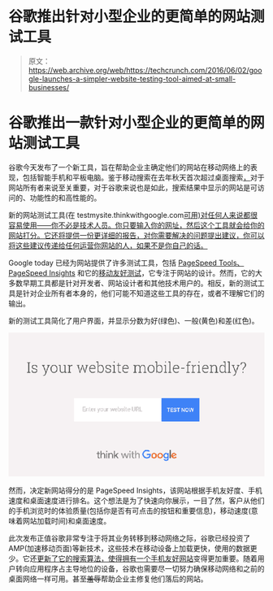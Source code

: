 # 谷歌推出针对小型企业的更简单的网站测试工具 

> 原文：<https://web.archive.org/web/https://techcrunch.com/2016/06/02/google-launches-a-simpler-website-testing-tool-aimed-at-small-businesses/>

# 谷歌推出一款针对小型企业的更简单的网站测试工具

谷歌今天发布了一个新工具，旨在帮助企业主确定他们的网站在移动网络上的表现，包括智能手机和平板电脑。鉴于移动搜索在去年秋天首次超过桌面搜索[，](https://web.archive.org/web/20230201172613/https://techcrunch.com/2015/10/08/mobile-searches-surpass-desktop-searches-at-google-for-the-first-time/)对于网站所有者来说至关重要，对于谷歌来说也是如此，搜索结果中显示的网站是可访问的、功能性的和高性能的。

新的网站测试工具(在 testmysite.thinkwithgoogle.com[可用)对任何人来说都很容易使用——你不必是技术人员。你只要输入你的网址，然后这个工具就会给你的网站打分。它还将提供一份更详细的报告，对你需要解决的问题提出建议，你可以将这些建议传递给任何运营你网站的人，如果不是你自己的话。](https://web.archive.org/web/20230201172613/http://testmysite.thinkwithgoogle.com/)

Google today 已经为网站提供了许多测试工具，包括 [PageSpeed Tools、](https://web.archive.org/web/20230201172613/https://developers.google.com/speed/pagespeed/) [PageSpeed Insights](https://web.archive.org/web/20230201172613/https://developers.google.com/speed/pagespeed/insights/) 和它的[移动友好测试](https://web.archive.org/web/20230201172613/https://www.google.com/webmasters/tools/mobile-friendly/)，它专注于网站的设计。然而，它的大多数早期工具都是针对开发者、网站设计者和其他技术用户的。相反，新的测试工具是针对企业所有者本身的，他们可能不知道这些工具的存在，或者不理解它们的输出。

新的测试工具简化了用户界面，并显示分数为好(绿色)、一般(黄色)和差(红色)。

![mobile-website-testing-tool](img/fb4dd8351b3b96a57465ff0cecbae912.png)

然而，决定新网站得分的是 PageSpeed Insights，该网站根据手机友好度、手机速度和桌面速度进行排名。这个想法是为了快速向你展示，一目了然，客户从他们的手机浏览时的体验质量(包括你是否有可点击的按钮和重要信息)，移动速度(意味着网站加载时间)和桌面速度。

此次发布正值谷歌非常专注于将其业务转移到移动网络之际，谷歌已经投资了 AMP(加速移动页面)等新技术，这些技术在移动设备上加载更快，使用的数据更少。它还[更新了它的搜索算法，使得拥有一个手机友好网站](https://web.archive.org/web/20230201172613/https://techcrunch.com/2016/03/16/googles-makes-having-a-mobile-friendly-site-more-important-get-page-one-listing-seo/)变得更加重要。随着用户转向应用程序占主导地位的设备，谷歌也需要尽一切努力确保移动网络和之前的桌面网络一样可用。甚至~~羞辱~~帮助企业主修复他们落后的网站。